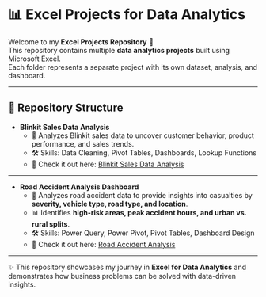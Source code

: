 # 📊 Excel Projects for Data Analytics  

Welcome to my **Excel Projects Repository** 🎯  
This repository contains multiple **data analytics projects** built using Microsoft Excel.  
Each folder represents a separate project with its own dataset, analysis, and dashboard.  

---

## 📂 Repository Structure  

- **Blinkit Sales Data Analysis**  
  - 📌 Analyzes Blinkit sales data to uncover customer behavior, product performance, and sales trends.  
  - 🛠 Skills: Data Cleaning, Pivot Tables, Dashboards, Lookup Functions  
  - 📁 Check it out here: [Blinkit Sales Data Analysis](./Excel_DataAnalytics_Projects/Blinkit_Sales_Analysis/)  

---

- **Road Accident Analysis Dashboard**  
  - 📌 Analyzes road accident data to provide insights into casualties by **severity, vehicle type, road type, and location**.  
  - 📊 Identifies **high-risk areas, peak accident hours, and urban vs. rural splits**.  
  - 🛠 Skills: Power Query, Power Pivot, Pivot Tables, Dashboard Design  
  - 📁 Check it out here: [Road Accident Analysis](./Excel_DataAnalytics_Projects/Road_Accident_Analysis/)  

---

✨ This repository showcases my journey in **Excel for Data Analytics** and demonstrates how business problems can be solved with data-driven insights.  
